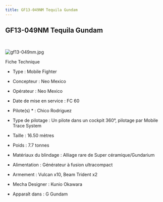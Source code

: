 ```yaml
---
title: GF13-049NM Tequila Gundam
---
```


GF13-049NM Tequila Gundam
-------------------------

 


![gf13-049nm.jpg](/images/stories/saga/ggundam/images/mechas/gf13-049nm.jpg)


Fiche Technique   
- Type : Mobile Fighter  
- Concepteur : Neo Mexico  
- Opérateur : Neo Mexico  
- Date de mise en service : FC 60  
- Pilote(s) * : Chico Rodriguez  
- Type de pilotage : Un pilote dans un cockpit 360°, pilotage par Mobile Trace System  
- Taille : 16.50 mètres  
- Poids : 7.7 tonnes  
- Matériaux du blindage : Alliage rare de Super céramique/Gundarium  
- Alimentation : Générateur à fusion ultracompact  
- Armement : Vulcan x10, Beam Trident x2  
  
  
- Mecha Designer : Kunio Okawara  
- Apparaît dans : G Gundam

